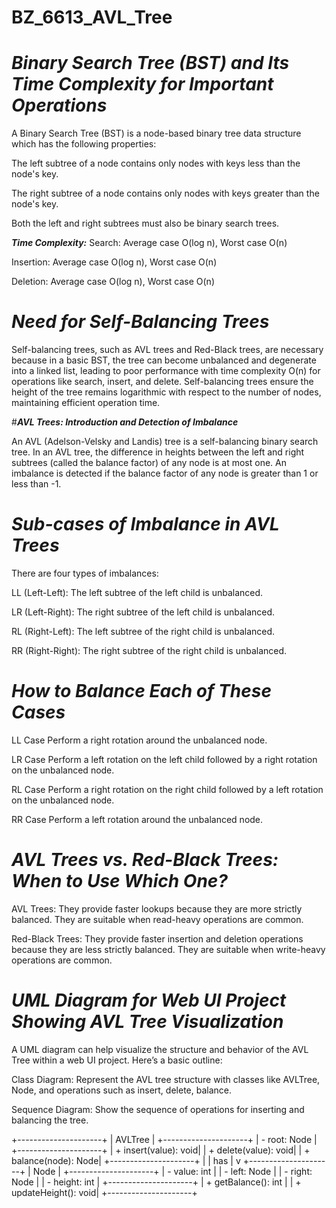 # BZ_6613_AVL_Tree

# ***Binary Search Tree (BST) and Its Time Complexity for Important Operations***

A Binary Search Tree (BST) is a node-based binary tree data structure which has the following properties:

The left subtree of a node contains only nodes with keys less than the node's key.

The right subtree of a node contains only nodes with keys greater than the node's key.

Both the left and right subtrees must also be binary search trees.

***Time Complexity:***
Search: Average case O(log n), Worst case O(n)

Insertion: Average case O(log n), Worst case O(n)

Deletion: Average case O(log n), Worst case O(n)

# ***Need for Self-Balancing Trees***

Self-balancing trees, such as AVL trees and Red-Black trees, are necessary because in a basic BST, the tree can become unbalanced and degenerate into a linked list, leading to poor performance with time complexity O(n) for operations like search, insert, and delete. Self-balancing trees ensure the height of the tree remains logarithmic with respect to the number of nodes, maintaining efficient operation time.

#***AVL Trees: Introduction and Detection of Imbalance***

An AVL (Adelson-Velsky and Landis) tree is a self-balancing binary search tree. In an AVL tree, the difference in heights between the left and right subtrees (called the balance factor) of any node is at most one. An imbalance is detected if the balance factor of any node is greater than 1 or less than -1.

# ***Sub-cases of Imbalance in AVL Trees***

There are four types of imbalances:

LL (Left-Left): The left subtree of the left child is unbalanced.

LR (Left-Right): The right subtree of the left child is unbalanced.

RL (Right-Left): The left subtree of the right child is unbalanced.

RR (Right-Right): The right subtree of the right child is unbalanced.

# ***How to Balance Each of These Cases***
LL Case
Perform a right rotation around the unbalanced node.

LR Case
Perform a left rotation on the left child followed by a right rotation on the unbalanced node.

RL Case
Perform a right rotation on the right child followed by a left rotation on the unbalanced node.

RR Case
Perform a left rotation around the unbalanced node.

# ***AVL Trees vs. Red-Black Trees: When to Use Which One?***

AVL Trees: They provide faster lookups because they are more strictly balanced. They are suitable when read-heavy operations are common.

Red-Black Trees: They provide faster insertion and deletion operations because they are less strictly balanced. They are suitable when write-heavy operations are common.

# ***UML Diagram for Web UI Project Showing AVL Tree Visualization***

A UML diagram can help visualize the structure and behavior of the AVL Tree within a web UI project. Here’s a basic outline:

Class Diagram: Represent the AVL tree structure with classes like AVLTree, Node, and operations such as insert, delete, balance.

Sequence Diagram: Show the sequence of operations for inserting and balancing the tree.



+---------------------+
|      AVLTree        |
+---------------------+
| - root: Node        |
+---------------------+
| + insert(value): void|
| + delete(value): void|
| + balance(node): Node|
+---------------------+
          |
          |
        has
          |
          v
+---------------------+
|        Node         |
+---------------------+
| - value: int        |
| - left: Node        |
| - right: Node       |
| - height: int       |
+---------------------+
| + getBalance(): int |
| + updateHeight(): void|
+---------------------+
